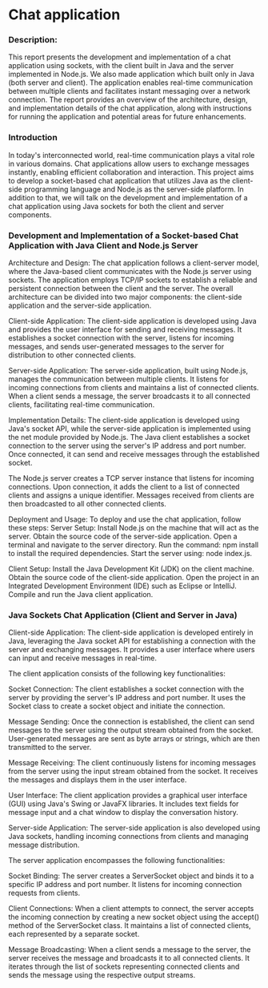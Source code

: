 # Chat application

### Description: 
This report presents the development and implementation of a chat application using sockets, with the client built in Java and the server implemented in Node.js. We also made application which built only in Java (both server and client). The application enables real-time communication between multiple clients and facilitates instant messaging over a network connection. The report provides an overview of the architecture, design, and implementation details of the chat application, along with instructions for running the application and potential areas for future enhancements.
<br/>

### Introduction
In today's interconnected world, real-time communication plays a vital role in various domains. Chat applications allow users to exchange messages instantly, enabling efficient collaboration and interaction. This project aims to develop a socket-based chat application that utilizes Java as the client-side programming language and Node.js as the server-side platform. In addition to that, we will talk on the development and implementation of a chat application using Java sockets for both the client and server components.

### Development and Implementation of a Socket-based Chat Application with Java Client and Node.js Server

Architecture and Design: The chat application follows a client-server model, where the Java-based client communicates with the Node.js server using sockets. The application employs TCP/IP sockets to establish a reliable and persistent connection between the client and the server. The overall architecture can be divided into two major components: the client-side application and the server-side application.

Client-side Application: The client-side application is developed using Java and provides the user interface for sending and receiving messages. It establishes a socket connection with the server, listens for incoming messages, and sends user-generated messages to the server for distribution to other connected clients.


Server-side Application: The server-side application, built using Node.js, manages the communication between multiple clients. It listens for incoming connections from clients and maintains a list of connected clients. When a client sends a message, the server broadcasts it to all connected clients, facilitating real-time communication.


Implementation Details: The client-side application is developed using Java's socket API, while the server-side application is implemented using the net module provided by Node.js. The Java client establishes a socket connection to the server using the server's IP address and port number. Once connected, it can send and receive messages through the established socket.

The Node.js server creates a TCP server instance that listens for incoming connections. Upon connection, it adds the client to a list of connected clients and assigns a unique identifier. Messages received from clients are then broadcasted to all other connected clients. 

Deployment and Usage: To deploy and use the chat application, follow these steps:
Server Setup:
Install Node.js on the machine that will act as the server.
Obtain the source code of the server-side application.
Open a terminal and navigate to the server directory.
Run the command: npm install to install the required dependencies.
Start the server using: node index.js.

Client Setup:
Install the Java Development Kit (JDK) on the client machine.
Obtain the source code of the client-side application.
Open the project in an Integrated Development Environment (IDE) such as Eclipse or IntelliJ.
Compile and run the Java client application.

### Java Sockets Chat Application (Client and Server in Java)
Client-side Application: The client-side application is developed entirely in Java, leveraging the Java socket API for establishing a connection with the server and exchanging messages. It provides a user interface where users can input and receive messages in real-time.

The client application consists of the following key functionalities:

Socket Connection: The client establishes a socket connection with the server by providing the server's IP address and port number. It uses the Socket class to create a socket object and initiate the connection.

Message Sending: Once the connection is established, the client can send messages to the server using the output stream obtained from the socket. User-generated messages are sent as byte arrays or strings, which are then transmitted to the server.

Message Receiving: The client continuously listens for incoming messages from the server using the input stream obtained from the socket. It receives the messages and displays them in the user interface.

User Interface: The client application provides a graphical user interface (GUI) using Java's Swing or JavaFX libraries. It includes text fields for message input and a chat window to display the conversation history.


Server-side Application: The server-side application is also developed using Java sockets, handling incoming connections from clients and managing message distribution.

The server application encompasses the following functionalities:

Socket Binding: The server creates a ServerSocket object and binds it to a specific IP address and port number. It listens for incoming connection requests from clients.

Client Connections: When a client attempts to connect, the server accepts the incoming connection by creating a new socket object using the accept() method of the ServerSocket class. It maintains a list of connected clients, each represented by a separate socket.

Message Broadcasting: When a client sends a message to the server, the server receives the message and broadcasts it to all connected clients. It iterates through the list of sockets representing connected clients and sends the message using the respective output streams.
